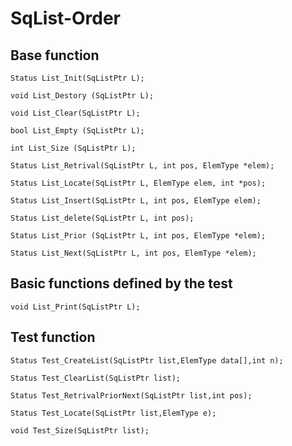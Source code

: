 # SqList-Order

## Base function

`Status List_Init(SqListPtr L);`

`void List_Destory (SqListPtr L);`

`void List_Clear(SqListPtr L);`

`bool List_Empty (SqListPtr L);`

`int List_Size (SqListPtr L);`

`Status List_Retrival(SqListPtr L, int pos, ElemType *elem);`

`Status List_Locate(SqListPtr L, ElemType elem, int *pos);`

`Status List_Insert(SqListPtr L, int pos, ElemType elem);`

`Status List_delete(SqListPtr L, int pos);`

`Status List_Prior (SqListPtr L, int pos, ElemType *elem);`

`Status List_Next(SqListPtr L, int pos, ElemType *elem);`

## Basic functions defined by the test

`void List_Print(SqListPtr L);`

## Test function

`Status Test_CreateList(SqListPtr list,ElemType data[],int n);`

`Status Test_ClearList(SqListPtr list);`

`Status Test_RetrivalPriorNext(SqListPtr list,int pos);`

`Status Test_Locate(SqListPtr list,ElemType e);`

`void Test_Size(SqListPtr list);`
